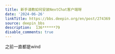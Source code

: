 ```yaml
---
title: 新手请教如何安装NextChat客户端呀
date: '2024-06-26'
linkTitle: https://bbs.deepin.org/en/post/274369
source: deepin_bbs
description:  136******79 
disable_comments: true
---
```

之前一直都是wind
